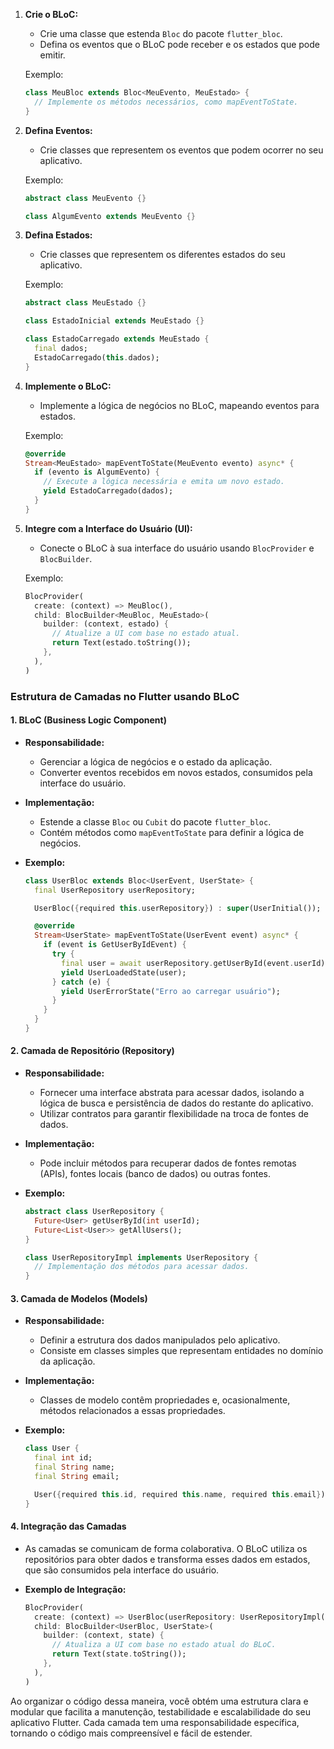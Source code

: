 
1. **Crie o BLoC:**
   - Crie uma classe que estenda `Bloc` do pacote `flutter_bloc`.
   - Defina os eventos que o BLoC pode receber e os estados que pode emitir.

   Exemplo:
   ```dart
   class MeuBloc extends Bloc<MeuEvento, MeuEstado> {
     // Implemente os métodos necessários, como mapEventToState.
   }
   ```

2. **Defina Eventos:**
   - Crie classes que representem os eventos que podem ocorrer no seu aplicativo.

   Exemplo:
   ```dart
   abstract class MeuEvento {}

   class AlgumEvento extends MeuEvento {}
   ```

3. **Defina Estados:**
   - Crie classes que representem os diferentes estados do seu aplicativo.

   Exemplo:
   ```dart
   abstract class MeuEstado {}

   class EstadoInicial extends MeuEstado {}

   class EstadoCarregado extends MeuEstado {
     final dados;
     EstadoCarregado(this.dados);
   }
   ```

4. **Implemente o BLoC:**
   - Implemente a lógica de negócios no BLoC, mapeando eventos para estados.

   Exemplo:
   ```dart
   @override
   Stream<MeuEstado> mapEventToState(MeuEvento evento) async* {
     if (evento is AlgumEvento) {
       // Execute a lógica necessária e emita um novo estado.
       yield EstadoCarregado(dados);
     }
   }
   ```

5. **Integre com a Interface do Usuário (UI):**
   - Conecte o BLoC à sua interface do usuário usando `BlocProvider` e `BlocBuilder`.

   Exemplo:
   ```dart
   BlocProvider(
     create: (context) => MeuBloc(),
     child: BlocBuilder<MeuBloc, MeuEstado>(
       builder: (context, estado) {
         // Atualize a UI com base no estado atual.
         return Text(estado.toString());
       },
     ),
   )
   ```
### Estrutura de Camadas no Flutter usando BLoC

#### 1. BLoC (Business Logic Component)

- **Responsabilidade:**
  - Gerenciar a lógica de negócios e o estado da aplicação.
  - Converter eventos recebidos em novos estados, consumidos pela interface do usuário.

- **Implementação:**
  - Estende a classe `Bloc` ou `Cubit` do pacote `flutter_bloc`.
  - Contém métodos como `mapEventToState` para definir a lógica de negócios.

- **Exemplo:**
  ```dart
  class UserBloc extends Bloc<UserEvent, UserState> {
    final UserRepository userRepository;

    UserBloc({required this.userRepository}) : super(UserInitial());

    @override
    Stream<UserState> mapEventToState(UserEvent event) async* {
      if (event is GetUserByIdEvent) {
        try {
          final user = await userRepository.getUserById(event.userId);
          yield UserLoadedState(user);
        } catch (e) {
          yield UserErrorState("Erro ao carregar usuário");
        }
      }
    }
  }
  ```

#### 2. Camada de Repositório (Repository)

- **Responsabilidade:**
  - Fornecer uma interface abstrata para acessar dados, isolando a lógica de busca e persistência de dados do restante do aplicativo.
  - Utilizar contratos para garantir flexibilidade na troca de fontes de dados.

- **Implementação:**
  - Pode incluir métodos para recuperar dados de fontes remotas (APIs), fontes locais (banco de dados) ou outras fontes.

- **Exemplo:**
  ```dart
  abstract class UserRepository {
    Future<User> getUserById(int userId);
    Future<List<User>> getAllUsers();
  }

  class UserRepositoryImpl implements UserRepository {
    // Implementação dos métodos para acessar dados.
  }
  ```

#### 3. Camada de Modelos (Models)

- **Responsabilidade:**
  - Definir a estrutura dos dados manipulados pelo aplicativo.
  - Consiste em classes simples que representam entidades no domínio da aplicação.

- **Implementação:**
  - Classes de modelo contêm propriedades e, ocasionalmente, métodos relacionados a essas propriedades.

- **Exemplo:**
  ```dart
  class User {
    final int id;
    final String name;
    final String email;

    User({required this.id, required this.name, required this.email});
  }
  ```

#### 4. Integração das Camadas

- As camadas se comunicam de forma colaborativa. O BLoC utiliza os repositórios para obter dados e transforma esses dados em estados, que são consumidos pela interface do usuário.

- **Exemplo de Integração:**
  ```dart
  BlocProvider(
    create: (context) => UserBloc(userRepository: UserRepositoryImpl()),
    child: BlocBuilder<UserBloc, UserState>(
      builder: (context, state) {
        // Atualiza a UI com base no estado atual do BLoC.
        return Text(state.toString());
      },
    ),
  )
  ```

Ao organizar o código dessa maneira, você obtém uma estrutura clara e modular que facilita a manutenção, testabilidade e escalabilidade do seu aplicativo Flutter. Cada camada tem uma responsabilidade específica, tornando o código mais compreensível e fácil de estender.